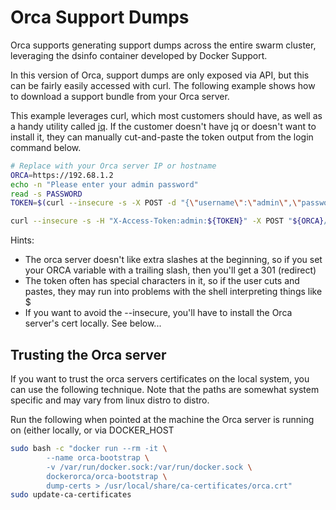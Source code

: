 # Orca Support Dumps

Orca supports generating support dumps across the entire swarm cluster, leveraging the
dsinfo container developed by Docker Support.

In this version of Orca, support dumps are only exposed via API, but this can be fairly
easily accessed with curl.  The following example shows how to download a support bundle from your
Orca server.

This example leverages curl, which most customers should have, as well
as a handy utility called [jq](https://stedolan.github.io/jq/).  If the
customer doesn't have jq or doesn't want to install it, they can manually
cut-and-paste the token output from the login command below.


```bash
# Replace with your Orca server IP or hostname
ORCA=https://192.68.1.2
echo -n "Please enter your admin password"
read -s PASSWORD
TOKEN=$(curl --insecure -s -X POST -d "{\"username\":\"admin\",\"password\":\"${PASSWORD}\"}" "${ORCA}/auth/login" | jq -r '.auth_token')

curl --insecure -s -H "X-Access-Token:admin:${TOKEN}" -X POST "${ORCA}/api/support" > dump.zip
```

Hints:
* The orca server doesn't like extra slashes at the beginning, so if you set your ORCA variable with a trailing slash, then you'll get a 301 (redirect)
* The token often has special characters in it, so if the user cuts and pastes, they may run into problems with the shell interpreting things like $
* If you want to avoid the --insecure, you'll have to install the Orca server's cert locally.  See below...


## Trusting the Orca server

If you want to trust the orca servers certificates on the local system, you can use the following technique.  Note that the paths are somewhat system specific and may vary from linux distro to distro.

Run the following when pointed at the machine the Orca server is running on (either locally, or via DOCKER\_HOST

```bash
sudo bash -c "docker run --rm -it \
        --name orca-bootstrap \
        -v /var/run/docker.sock:/var/run/docker.sock \
        dockerorca/orca-bootstrap \
        dump-certs > /usr/local/share/ca-certificates/orca.crt"
sudo update-ca-certificates
```
